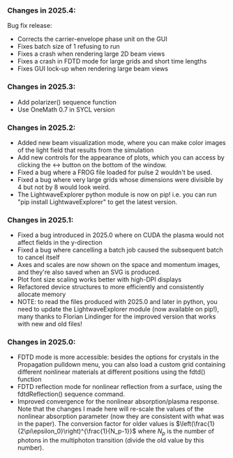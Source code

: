 ### Changes in 2025.4:
Bug fix release:
- Corrects the carrier-envelope phase unit on the GUI
- Fixes batch size of 1 refusing to run
- Fixes a crash when rendering large 2D beam views
- Fixes a crash in FDTD mode for large grids and short time lengths
- Fixes GUI lock-up when rendering large beam views

### Changes in 2025.3:
- Add polarizer() sequence function
- Use OneMath 0.7 in SYCL version

### Changes in 2025.2:
- Added new beam visualization mode, where you can make color images of the light field that results from the simulation
- Add new controls for the appearance of plots, which you can access by clicking the ↔️ button on the bottom of the window.
- Fixed a bug where a FROG file loaded for pulse 2 wouldn't be used.
- Fixed a bug where very large grids whose dimensions were divisible by 4 but not by 8 would look weird.
- The LightwaveExplorer python module is now on pip! i.e. you can run "pip install LightwaveExplorer" to get the latest version.

### Changes in 2025.1:
- Fixed a bug introduced in 2025.0 where on CUDA the plasma would not affect fields in the y-direction
- Fixed a bug where cancelling a batch job caused the subsequent batch to cancel itself
- Axes and scales are now shown on the space and momentum images, and they're also saved when an SVG is produced.
- Plot font size scaling works better with high-DPI displays
- Refactored device structures to more efficiently and consistently allocate memory
- NOTE: to read the files produced with 2025.0 and later in python, you need to update the LightwaveExplorer module (now available on pip!), many thanks to Florian Lindinger for the improved version that works with new and old files!

### Changes in 2025.0:

 - FDTD mode is more accessible: besides the options for crystals in the Propagation pulldown menu, you can also load a custom grid containing different nonlinear materials at different positions using the fdtd() function
 - FDTD reflection mode for nonlinear reflection from a surface, using the fdtdReflection() sequence command.
 - Improved convergence for the nonlinear absorption/plasma response. Note that the changes I made here will re-scale the values of the nonlinear absorption parameter (now they are consistent with what was in the paper). The conversion factor for older values is $\left(\frac{1}{2\pi\epsilon_0}\right)^{\frac{1}{N_p-1}}$ where $N_p$ is the number of photons in the multiphoton transition (divide the old value by this number).
